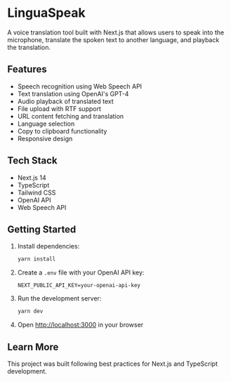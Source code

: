 # LinguaSpeak

A voice translation tool built with Next.js that allows users to speak into the microphone, translate the spoken text to another language, and playback the translation.

## Features

- Speech recognition using Web Speech API
- Text translation using OpenAI's GPT-4
- Audio playback of translated text
- File upload with RTF support
- URL content fetching and translation
- Language selection
- Copy to clipboard functionality
- Responsive design

## Tech Stack

- Next.js 14
- TypeScript
- Tailwind CSS
- OpenAI API
- Web Speech API

## Getting Started

1. Install dependencies:
   ```bash
   yarn install
   ```

2. Create a `.env` file with your OpenAI API key:
   ```env
   NEXT_PUBLIC_API_KEY=your-openai-api-key
   ```

3. Run the development server:
   ```bash
   yarn dev
   ```

4. Open [http://localhost:3000](http://localhost:3000) in your browser

## Learn More

This project was built following best practices for Next.js and TypeScript development.
